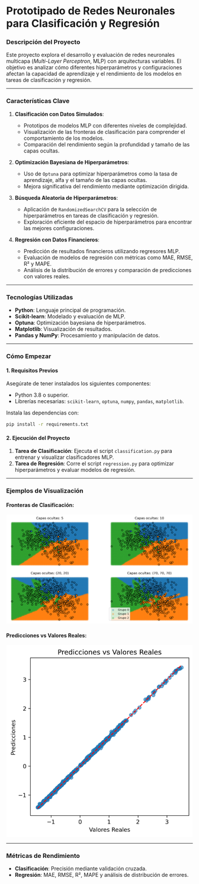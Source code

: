 # **Prototipado de Redes Neuronales para Clasificación y Regresión**

### **Descripción del Proyecto**
Este proyecto explora el desarrollo y evaluación de redes neuronales multicapa (*Multi-Layer Perceptron*, MLP) con arquitecturas variables. El objetivo es analizar cómo diferentes hiperparámetros y configuraciones afectan la capacidad de aprendizaje y el rendimiento de los modelos en tareas de clasificación y regresión.

---

### **Características Clave**
1. **Clasificación con Datos Simulados**:
   - Prototipos de modelos MLP con diferentes niveles de complejidad.
   - Visualización de las fronteras de clasificación para comprender el comportamiento de los modelos.
   - Comparación del rendimiento según la profundidad y tamaño de las capas ocultas.

2. **Optimización Bayesiana de Hiperparámetros**:
   - Uso de `Optuna` para optimizar hiperparámetros como la tasa de aprendizaje, alfa y el tamaño de las capas ocultas.
   - Mejora significativa del rendimiento mediante optimización dirigida.

3. **Búsqueda Aleatoria de Hiperparámetros**:
   - Aplicación de `RandomizedSearchCV` para la selección de hiperparámetros en tareas de clasificación y regresión.
   - Exploración eficiente del espacio de hiperparámetros para encontrar las mejores configuraciones.

4. **Regresión con Datos Financieros**:
   - Predicción de resultados financieros utilizando regresores MLP.
   - Evaluación de modelos de regresión con métricas como MAE, RMSE, R² y MAPE.
   - Análisis de la distribución de errores y comparación de predicciones con valores reales.

---

### **Tecnologías Utilizadas**
- **Python**: Lenguaje principal de programación.
- **Scikit-learn**: Modelado y evaluación de MLP.
- **Optuna**: Optimización bayesiana de hiperparámetros.
- **Matplotlib**: Visualización de resultados.
- **Pandas y NumPy**: Procesamiento y manipulación de datos.

---

### **Cómo Empezar**
#### **1. Requisitos Previos**
Asegúrate de tener instalados los siguientes componentes:
- Python 3.8 o superior.
- Librerías necesarias: `scikit-learn`, `optuna`, `numpy`, `pandas`, `matplotlib`.

Instala las dependencias con:
```bash
pip install -r requirements.txt
```

#### **2. Ejecución del Proyecto**
1. **Tarea de Clasificación**: Ejecuta el script `classification.py` para entrenar y visualizar clasificadores MLP.
2. **Tarea de Regresión**: Corre el script `regression.py` para optimizar hiperparámetros y evaluar modelos de regresión.

---

### **Ejemplos de Visualización**
#### **Fronteras de Clasificación**:
![Fronteras de Clasificación](imagenes/1_clases_modelos.png)

#### **Predicciones vs Valores Reales**:
![Predicciones vs Valores Reales](imagenes/5_regresion_prediccion_real.png)

---

### **Métricas de Rendimiento**
- **Clasificación**: Precisión mediante validación cruzada.
- **Regresión**: MAE, RMSE, R², MAPE y análisis de distribución de errores.
